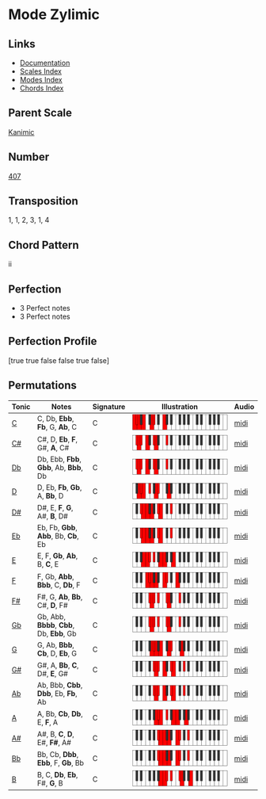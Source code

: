 # Mode Zylimic

## Links

- [Documentation](README.md)
- [Scales Index](Scales.md)
- [Modes Index](Modes.md)
- [Chords Index](Chords.md)

## Parent Scale

[Kanimic](ScaleKanimic.md)

## Number

[407](https://ianring.com/musictheory/scales/407)

## Transposition

1, 1, 2, 3, 1, 4

## Chord Pattern

ii

## Perfection

- 3 Perfect notes
- 3 Perfect notes

## Perfection Profile

[true true false false true false]

## Permutations

| Tonic | Notes | Signature | Illustration | Audio |
|-------|-------|-----------|--------------|-------|
| [C](ModeCNaturalZylimic.md) | C, Db, **Ebb**, **Fb**, G, **Ab**, C | C | ![CNaturalZylimic](ModeCNaturalZylimic.png) | [midi](https://github.com/edipermadi/music/blob/main/docs/ModeCNaturalZylimic.mid?raw=true) |
| [C#](ModeCSharpZylimic.md) | C#, D, **Eb**, **F**, G#, **A**, C# | C | ![CSharpZylimic](ModeCSharpZylimic.png) | [midi](https://github.com/edipermadi/music/blob/main/docs/ModeCSharpZylimic.mid?raw=true) |
| [Db](ModeDFlatZylimic.md) | Db, Ebb, **Fbb**, **Gbb**, Ab, **Bbb**, Db | C | ![DFlatZylimic](ModeDFlatZylimic.png) | [midi](https://github.com/edipermadi/music/blob/main/docs/ModeDFlatZylimic.mid?raw=true) |
| [D](ModeDNaturalZylimic.md) | D, Eb, **Fb**, **Gb**, A, **Bb**, D | C | ![DNaturalZylimic](ModeDNaturalZylimic.png) | [midi](https://github.com/edipermadi/music/blob/main/docs/ModeDNaturalZylimic.mid?raw=true) |
| [D#](ModeDSharpZylimic.md) | D#, E, **F**, **G**, A#, **B**, D# | C | ![DSharpZylimic](ModeDSharpZylimic.png) | [midi](https://github.com/edipermadi/music/blob/main/docs/ModeDSharpZylimic.mid?raw=true) |
| [Eb](ModeEFlatZylimic.md) | Eb, Fb, **Gbb**, **Abb**, Bb, **Cb**, Eb | C | ![EFlatZylimic](ModeEFlatZylimic.png) | [midi](https://github.com/edipermadi/music/blob/main/docs/ModeEFlatZylimic.mid?raw=true) |
| [E](ModeENaturalZylimic.md) | E, F, **Gb**, **Ab**, B, **C**, E | C | ![ENaturalZylimic](ModeENaturalZylimic.png) | [midi](https://github.com/edipermadi/music/blob/main/docs/ModeENaturalZylimic.mid?raw=true) |
| [F](ModeFNaturalZylimic.md) | F, Gb, **Abb**, **Bbb**, C, **Db**, F | C | ![FNaturalZylimic](ModeFNaturalZylimic.png) | [midi](https://github.com/edipermadi/music/blob/main/docs/ModeFNaturalZylimic.mid?raw=true) |
| [F#](ModeFSharpZylimic.md) | F#, G, **Ab**, **Bb**, C#, **D**, F# | C | ![FSharpZylimic](ModeFSharpZylimic.png) | [midi](https://github.com/edipermadi/music/blob/main/docs/ModeFSharpZylimic.mid?raw=true) |
| [Gb](ModeGFlatZylimic.md) | Gb, Abb, **Bbbb**, **Cbb**, Db, **Ebb**, Gb | C | ![GFlatZylimic](ModeGFlatZylimic.png) | [midi](https://github.com/edipermadi/music/blob/main/docs/ModeGFlatZylimic.mid?raw=true) |
| [G](ModeGNaturalZylimic.md) | G, Ab, **Bbb**, **Cb**, D, **Eb**, G | C | ![GNaturalZylimic](ModeGNaturalZylimic.png) | [midi](https://github.com/edipermadi/music/blob/main/docs/ModeGNaturalZylimic.mid?raw=true) |
| [G#](ModeGSharpZylimic.md) | G#, A, **Bb**, **C**, D#, **E**, G# | C | ![GSharpZylimic](ModeGSharpZylimic.png) | [midi](https://github.com/edipermadi/music/blob/main/docs/ModeGSharpZylimic.mid?raw=true) |
| [Ab](ModeAFlatZylimic.md) | Ab, Bbb, **Cbb**, **Dbb**, Eb, **Fb**, Ab | C | ![AFlatZylimic](ModeAFlatZylimic.png) | [midi](https://github.com/edipermadi/music/blob/main/docs/ModeAFlatZylimic.mid?raw=true) |
| [A](ModeANaturalZylimic.md) | A, Bb, **Cb**, **Db**, E, **F**, A | C | ![ANaturalZylimic](ModeANaturalZylimic.png) | [midi](https://github.com/edipermadi/music/blob/main/docs/ModeANaturalZylimic.mid?raw=true) |
| [A#](ModeASharpZylimic.md) | A#, B, **C**, **D**, E#, **F#**, A# | C | ![ASharpZylimic](ModeASharpZylimic.png) | [midi](https://github.com/edipermadi/music/blob/main/docs/ModeASharpZylimic.mid?raw=true) |
| [Bb](ModeBFlatZylimic.md) | Bb, Cb, **Dbb**, **Ebb**, F, **Gb**, Bb | C | ![BFlatZylimic](ModeBFlatZylimic.png) | [midi](https://github.com/edipermadi/music/blob/main/docs/ModeBFlatZylimic.mid?raw=true) |
| [B](ModeBNaturalZylimic.md) | B, C, **Db**, **Eb**, F#, **G**, B | C | ![BNaturalZylimic](ModeBNaturalZylimic.png) | [midi](https://github.com/edipermadi/music/blob/main/docs/ModeBNaturalZylimic.mid?raw=true) |

